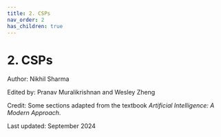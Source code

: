 ```yaml
---
title: 2. CSPs
nav_order: 2
has_children: true
---
```


# 2. CSPs

Author: Nikhil Sharma

Edited by: Pranav Muralikrishnan and Wesley Zheng

Credit: Some sections adapted from the textbook *Artificial Intelligence: A Modern Approach*.

Last updated: September 2024
